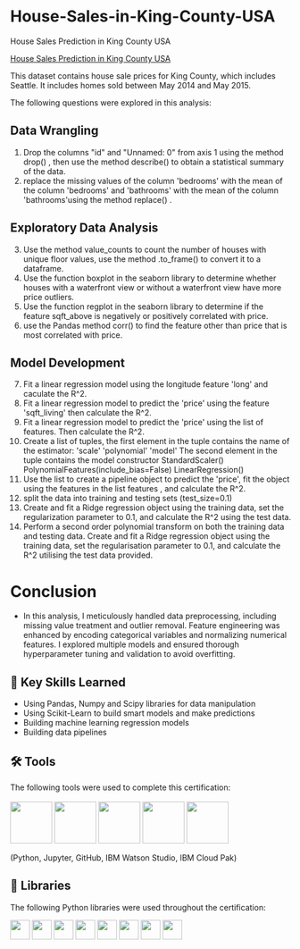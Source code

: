 # House-Sales-in-King-County-USA

 House Sales Prediction in King County USA
 
[ House Sales Prediction in King County USA](https://github.com/dattesh2507/House-Sales-in-King-County-USA/blob/main/Data%20Analytics%20for%20House%20Pricing%20Data%20Set.ipynb)


This dataset contains house sale prices for King County, which includes Seattle. It includes homes sold between May 2014 and May 2015.

The following questions were explored in this analysis:

## Data Wrangling 

1. Drop the columns "id" and "Unnamed: 0" from axis 1 using the method
drop() , then use the method describe() to obtain a statistical summary of
the data.
2. replace the missing values of the column 'bedrooms' with the mean
of the column 'bedrooms' and 'bathrooms' with the
mean of the column 'bathrooms'using the method replace() .

## Exploratory Data Analysis
3. Use the method value_counts to count the number of houses with unique
floor values, use the method .to_frame() to convert it to a dataframe.
4. Use the function boxplot in the seaborn library to determine whether houses
with a waterfront view or without a waterfront view have more price outliers.
5. Use the function regplot in the seaborn library to determine if the feature
sqft_above is negatively or positively correlated with price.
6. use the Pandas method corr() to find the feature other than price
that is most correlated with price.

## Model Development
7. Fit a linear regression model using the longitude feature 'long' and
caculate the R^2.
8. Fit a linear regression model to predict the 'price' using the feature
'sqft_living' then calculate the R^2.
9. Fit a linear regression model to predict the 'price' using the list of features. Then calculate the R^2. 
10. Create a list of tuples, the first element in the tuple contains the name of the estimator:
      'scale'
      'polynomial'
      'model'
      The second element in the tuple contains the model constructor
      StandardScaler()
      PolynomialFeatures(include_bias=False)
      LinearRegression()
11. Use the list to create a pipeline object to predict the 'price', fit the object using
the features in the list features , and calculate the R^2.
12. split the data into training and testing sets (test_size=0.1)
13. Create and fit a Ridge regression object using the training data, set the
regularization parameter to 0.1, and calculate the R^2 using the test data.
14. Perform a second order polynomial transform on both the training data and
testing data. Create and fit a Ridge regression object using the training data, set
the regularisation parameter to 0.1, and calculate the R^2 utilising the test data
provided. 


# Conclusion

- In this analysis, I meticulously handled data preprocessing, including missing value treatment and outlier removal. Feature engineering was enhanced by encoding categorical variables and normalizing numerical features. I explored multiple models and ensured thorough hyperparameter tuning and validation to avoid overfitting.

## 🔑 Key Skills Learned 
- Using Pandas, Numpy and Scipy libraries for data manipulation
- Using Scikit-Learn to build smart models and make predictions
- Building machine learning regression models
- Building data pipelines

 ## 🛠️ Tools
The following tools were used to complete this certification: <br> <br>
  <img src="https://user-images.githubusercontent.com/84391594/152705364-f16bb223-41aa-4510-8113-51171dfe9953.png" height="75">
  <img src="https://user-images.githubusercontent.com/84391594/152705271-083f8784-b3c9-4065-9733-ea3fa8ad5a7a.png" height="75">
  <img src="https://user-images.githubusercontent.com/84391594/152705273-adffe1bf-b509-44d0-b3ac-671cce5071df.svg" height="75">
  <img src="https://user-images.githubusercontent.com/84391594/152705324-68f777a0-3875-4b65-ae96-646643284541.png" height="75">
  <img src="https://user-images.githubusercontent.com/84391594/152705298-bb170d32-3dd0-4ad4-8221-8b7b029116b4.png" height="75">
</p>
(Python, Jupyter, GitHub, IBM Watson Studio, IBM Cloud Pak)


## 📖 Libraries
The following Python libraries were used throughout the certification: <br> 
<p align="left">
  <img  src="https://user-images.githubusercontent.com/84391594/152706127-ce41990f-2588-472a-b5df-6b403a5947e6.png" height="35">
  <img  src="https://user-images.githubusercontent.com/84391594/152706130-5577011e-ecb3-47aa-af73-f6bd1bda05bc.png" height="35">
  <img  src="https://user-images.githubusercontent.com/84391594/152706132-5939da7e-7d1e-43b8-9c46-2d3fe5198dda.png" height="35">
  <img  src="https://user-images.githubusercontent.com/84391594/152706135-85cdd35e-922a-414a-a198-c670fbf8fb25.svg" height="35">
  <img  src="https://user-images.githubusercontent.com/84391594/152706148-36f27f03-1967-45d1-82d8-f6c149c6f21c.svg" height="35">
  <img  src="https://user-images.githubusercontent.com/84391594/152706211-7966848a-a2e1-4c4a-bc08-594a4ca6ff07.png" height="35">
 <img  src="https://user-images.githubusercontent.com/84391594/152706214-d018bc5e-1477-4de2-94d7-5c0886e0477d.png" height="35">
 <img  src="https://user-images.githubusercontent.com/84391594/152706217-c0cfd9d8-22ad-4c3b-9ac7-70a6cf2799f7.png" height="35"> <br>
</p>
